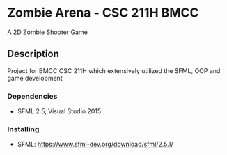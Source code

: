 # Zombie Arena - CSC 211H BMCC

A 2D Zombie Shooter Game

## Description

Project for BMCC CSC 211H which extensively utilized the SFML, OOP and game development

### Dependencies

* SFML 2.5, Visual Studio 2015

### Installing

* SFML: https://www.sfml-dev.org/download/sfml/2.5.1/

